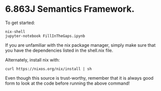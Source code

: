 # 6.863J Semantics Framework.

To get started:
```
nix-shell
jupyter-notebook FillInTheGaps.ipynb
```

If you are unfamiliar with the nix package manager, simply make sure that you have the dependencies listed in the shell.nix file.

Alternately, install nix with:
```
curl https://nixos.org/nix/install | sh
```
Even though this source is trust-worthy, remember that it is always good form to look at the code before running the above command!

